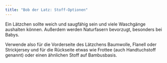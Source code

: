 ```yaml
---
title: "Bob der Latz: Stoff-Optionen"
---
```


Ein Lätzchen sollte weich und saugfähig sein und viele Waschgänge aushalten können. Außerdem werden Naturfasern bevorzugt, besonders bei Babys.

Verwende also für die Vorderseite des Lätzchens Baumwolle, Flanell oder Strickjersey und für die Rückseite etwas wie Frottee (auch Handtuchstoff genannt) oder einen ähnlichen Stoff auf Bambusbasis.
